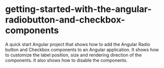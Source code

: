 # getting-started-with-the-angular-radiobutton-and-checkbox-components
A quick start Angular project that shows how to add the Angular Radio button and Checkbox components to an Angular application. It shows how to customize the label position, size and rendering direction of the components. It also shows how to disable the components.
